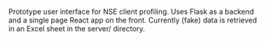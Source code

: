 Prototype user interface for NSE client profiling. Uses Flask as a backend and a single page React app on the front. Currently (fake) data is retrieved in an Excel sheet in the server/ directory.  
